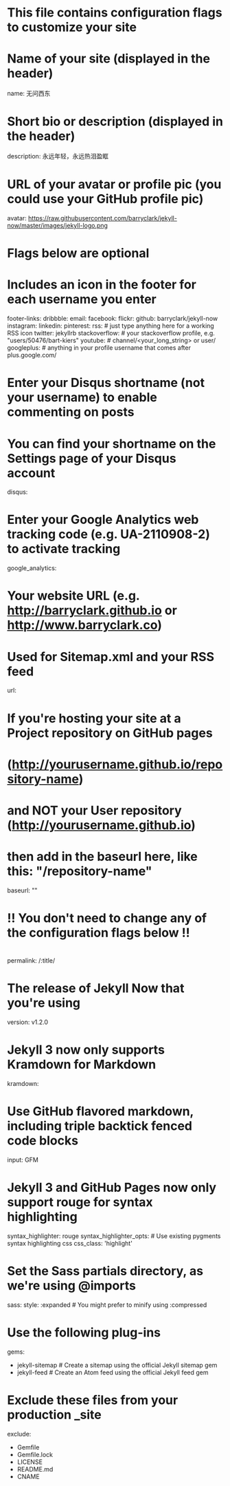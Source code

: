 #
# This file contains configuration flags to customize your site
#

# Name of your site (displayed in the header)
name: 无问西东

# Short bio or description (displayed in the header)
description: 永远年轻，永远热泪盈眶

# URL of your avatar or profile pic (you could use your GitHub profile pic)
avatar: https://raw.githubusercontent.com/barryclark/jekyll-now/master/images/jekyll-logo.png

#
# Flags below are optional
#

# Includes an icon in the footer for each username you enter
footer-links:
  dribbble:
  email:
  facebook:
  flickr:
  github: barryclark/jekyll-now
  instagram:
  linkedin:
  pinterest:
  rss: # just type anything here for a working RSS icon
  twitter: jekyllrb
  stackoverflow: # your stackoverflow profile, e.g. "users/50476/bart-kiers"
  youtube: # channel/<your_long_string> or user/<user-name>
  googleplus: # anything in your profile username that comes after plus.google.com/


# Enter your Disqus shortname (not your username) to enable commenting on posts
# You can find your shortname on the Settings page of your Disqus account
disqus:

# Enter your Google Analytics web tracking code (e.g. UA-2110908-2) to activate tracking
google_analytics:

# Your website URL (e.g. http://barryclark.github.io or http://www.barryclark.co)
# Used for Sitemap.xml and your RSS feed
url:

# If you're hosting your site at a Project repository on GitHub pages
# (http://yourusername.github.io/repository-name)
# and NOT your User repository (http://yourusername.github.io)
# then add in the baseurl here, like this: "/repository-name"
baseurl: ""

#
# !! You don't need to change any of the configuration flags below !!
#

permalink: /:title/

# The release of Jekyll Now that you're using
version: v1.2.0

# Jekyll 3 now only supports Kramdown for Markdown
kramdown:
  # Use GitHub flavored markdown, including triple backtick fenced code blocks
  input: GFM
  # Jekyll 3 and GitHub Pages now only support rouge for syntax highlighting
  syntax_highlighter: rouge
  syntax_highlighter_opts:
    # Use existing pygments syntax highlighting css
    css_class: 'highlight'

# Set the Sass partials directory, as we're using @imports
sass:
  style: :expanded # You might prefer to minify using :compressed

# Use the following plug-ins
gems:
  - jekyll-sitemap # Create a sitemap using the official Jekyll sitemap gem
  - jekyll-feed # Create an Atom feed using the official Jekyll feed gem

# Exclude these files from your production _site
exclude:
  - Gemfile
  - Gemfile.lock
  - LICENSE
  - README.md
  - CNAME
